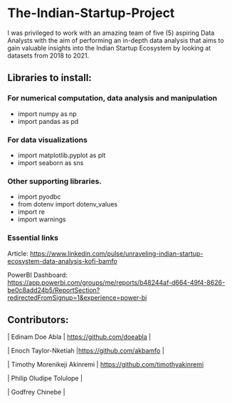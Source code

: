 # The-Indian-Startup-Project
I was privileged to work with an amazing team of five (5) aspiring Data Analysts with the aim of performing an in-depth data analysis that aims to gain valuable insights into the Indian Startup Ecosystem  by looking at datasets from 2018 to 2021. 

## Libraries to install:
### For numerical computation, data analysis and manipulation
* import numpy as np
* import pandas as pd

### For data visualizations
* import matplotlib.pyplot as plt
* import seaborn as sns

### Other supporting libraries.
* import pyodbc
* from dotenv import dotenv_values
* import re 
* import warnings

### Essential links
Article: https://www.linkedin.com/pulse/unraveling-indian-startup-ecosystem-data-analysis-kofi-bamfo

PowerBI Dashboard: https://app.powerbi.com/groups/me/reports/b48244af-d664-49f4-8626-be0c8add24b5/ReportSection?redirectedFromSignup=1&experience=power-bi

## Contributors: 
| Edinam Doe Abla | https://github.com/doeabla |

| Enoch Taylor-Nketiah |https://github.com/akbamfo |

| Timothy Morenikeji Akinremi | https://github.com/timothyakinremi

| Philip Oludipe Tolulope |

| Godfrey Chinebe |
